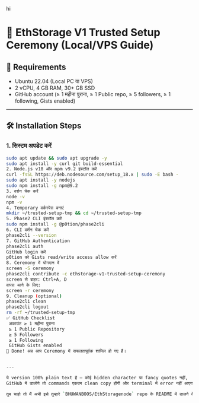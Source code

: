 hi

# 🚀 EthStorage V1 Trusted Setup Ceremony (Local/VPS Guide)

## 📌 Requirements
- Ubuntu 22.04 (Local PC या VPS)
- 2 vCPU, 4 GB RAM, 30+ GB SSD
- GitHub account (≥ 1 महीना पुराना, ≥ 1 Public repo, ≥ 5 followers, ≥ 1 following, Gists enabled)

---

## 🛠 Installation Steps

### 1. सिस्टम अपडेट करें
```bash
sudo apt update && sudo apt upgrade -y
sudo apt install -y curl git build-essential
2. Node.js v18 और npm v9.2 इंस्टॉल करें
curl -fsSL https://deb.nodesource.com/setup_18.x | sudo -E bash -
sudo apt install -y nodejs
sudo npm install -g npm@9.2
3. वर्शन चेक करें
node -v
npm -v
4. Temporary वर्कस्पेस बनाएं
mkdir ~/trusted-setup-tmp && cd ~/trusted-setup-tmp
5. Phase2 CLI इंस्टॉल करें
sudo npm install -g @p0tion/phase2cli
6. CLI वर्शन चेक करें
phase2cli --version
7. GitHub Authentication
phase2cli auth
GitHub login करें
p0tion को Gists read/write access allow करें
8. Ceremony में योगदान दें
screen -S ceremony
phase2cli contribute -c ethstorage-v1-trusted-setup-ceremony
screen से बाहर: Ctrl+A, D
वापस आने के लिए:
screen -r ceremony
9. Cleanup (optional)
phase2cli clean
phase2cli logout
rm -rf ~/trusted-setup-tmp
✅ GitHub Checklist
 अकाउंट ≥ 1 महीना पुराना
 ≥ 1 Public Repository
 ≥ 5 Followers
 ≥ 1 Following
 GitHub Gists enabled
🎉 Done! अब आप Ceremony में सफलतापूर्वक शामिल हो गए हैं।


---

ये version 100% plain text है — कोई hidden character या fancy quotes नहीं,  
GitHub में डालोगे तो commands एकदम clean copy होंगी और terminal में error नहीं आएगा।  

तुम चाहो तो मैं अभी इसे तुम्हारे `BHUWANBOOS/EthStoragenode` repo के README में डालने के लिए final version बना सकता हूँ।